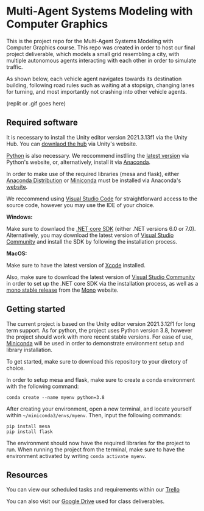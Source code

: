 # Multi-Agent Systems Modeling with Computer Graphics
This is the project repo for the Multi-Agent Systems Modeling with Computer Graphics course. This repo was created in order to host our final project deliverable, which models a small grid resembling a city, with multiple autonomous agents interacting with each other in order to simulate traffic. 

As shown below, each vehicle agent navigates towards its destination building, following road rules such as waiting at a stopsign, changing lanes for turning, and most importantly not crashing into other vehicle agents.

(replit or .gif goes here)

## Required software

It is necessary to install the Unity editor version 2021.3.13f1 via the Unity Hub. You can [downlaod the hub](https://unity.com/download#how-get-started) via Unity's website.

[Python](https://www.python.org/) is also necessary. We reccommend instlling the [latest version](https://www.python.org/downloads/) via Python's website, or, alternatively, install it via [Anaconda](https://www.anaconda.com/).

In order to make use of the required libraries (mesa and flask), either [Anaconda Distribution](https://www.anaconda.com/products/distribution) or [Miniconda](https://docs.conda.io/en/latest/miniconda.html) must be installed via Anaconda's [website](https://www.anaconda.com/).

We reccommend using [Visual Studio Code](https://code.visualstudio.com/) for straightforward access to the source code, however you may use the IDE of your choice.

**Windows:**

Make sure to downlaod the [.NET core SDK](https://dotnet.microsoft.com/en-us/download) (either .NET versions 6.0 or 7.0). Alternatively, you may download the latest version of [Visual Studio Community](https://visualstudio.microsoft.com/downloads/) and install the SDK by following the installation process.

**MacOS:**

Make sure to have the latest version of [Xcode](https://developer.apple.com/xcode/) installed.

Also, make sure to download the latest version of [Visual Studio Community](https://visualstudio.microsoft.com/downloads/) in order to set up the .NET core SDK via the installation process, as well as a [mono stable release](https://www.mono-project.com/download/stable/) from the [Mono](https://www.mono-project.com/) website.

## Getting started

The current project is based on the Unity editor version 2021.3.12f1 for long term support. As for python, the project uses Python version 3.8, however the project should work with more recent stable versions. For ease of use, [Miniconda](https://docs.conda.io/en/latest/miniconda.html) will be used in order to demonstrate environment setup and library installation.

To get started, make sure to download this repository to your diretory of choice.

In order to setup mesa and flask, make sure to create a conda environment with the following command:

`conda create --name myenv python=3.8`

After creating your environment, open a new terminal, and locate yourself within `~/miniconda3/envs/myenv`. Then, input the following commands:

`pip install mesa`<br />
`pip install flask`

The environment should now have the required libraries for the project to run. When running the project from the terminal, make sure to have the environment activated by writing `conda activate myenv`.

## Resources

You can view our scheduled tasks and requirements within our [Trello](https://trello.com/b/hyh2nYDJ/tc2008b-traffic-simulator)<br />

You can also visit our [Google Drive](https://drive.google.com/drive/u/0/folders/0AFf2VcX-DtjFUk9PVA) used for class deliverables.
